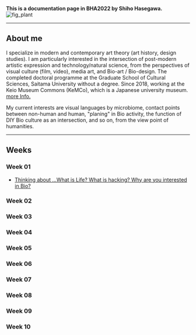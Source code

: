 **This is a documentation page in BHA2022 by Shiho Hasegawa.**
![fig_plant](https://user-images.githubusercontent.com/100834944/156968269-a89a2f5a-8c03-4e4e-acb0-872abac02532.jpg)

___

## About me
I specialize in modern and contemporary art theory (art history, design studies). I am particularly interested in the intersection of post-modern artistic expression and technology/natural science, from the perspectives of visual culture (film, video), media art, and Bio-art / Bio-design. The completed doctoral programme at the Graduate School of Cultural Sciences, Saitama University without a degree. Since 2018, working at the Keio Museum Commons (KeMCo), which is a Japanese university museum.
[more Info.](https://researchmap.jp/s-hasegawa?lang=en)

My current interests are visual languages by microbiome, contact points between non-human and human, "planing" in Bio activity, the function of DIY Bio culture as an intersection, and so on, from the view point of humanities.

___


## Weeks

### Week 01
* [Thinking about ...What is Life? What is hacking? Why are you interested in Bio?]()

### Week 02
### Week 03
### Week 04
### Week 05
### Week 06
### Week 07
### Week 08
### Week 09
### Week 10
